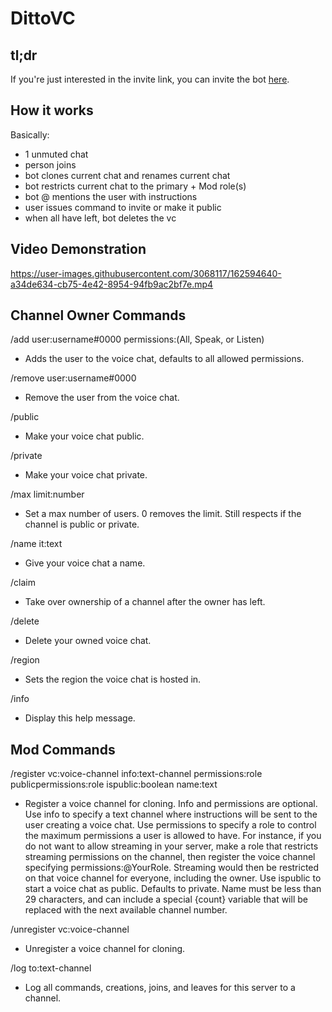 # DittoVC

## tl;dr

If you're just interested in the invite link, you can invite the bot [here](https://discord.com/api/oauth2/authorize?client_id=940796178302378074&permissions=275178850320&scope=bot%20applications.commands).

## How it works
Basically:
- 1 unmuted chat
- person joins
- bot clones current chat and renames current chat
- bot restricts current chat to the primary + Mod role(s)
- bot @ mentions the user with instructions
- user issues command to invite or make it public
- when all have left, bot deletes the vc

## Video Demonstration

https://user-images.githubusercontent.com/3068117/162594640-a34de634-cb75-4e42-8954-94fb9ac2bf7e.mp4

## Channel Owner Commands
/add user:username#0000 permissions:(All, Speak, or Listen)
- Adds the user to the voice chat, defaults to all allowed permissions.

/remove user:username#0000
- Remove the user from the voice chat.

/public
- Make your voice chat public.

/private
- Make your voice chat private.

/max limit:number
- Set a max number of users. 0 removes the limit. Still respects if the channel is public or private.

/name it:text
- Give your voice chat a name.

/claim
- Take over ownership of a channel after the owner has left.

/delete
- Delete your owned voice chat.

/region
- Sets the region the voice chat is hosted in.

/info
- Display this help message.

## Mod Commands
/register vc:voice-channel info:text-channel permissions:role publicpermissions:role ispublic:boolean name:text
- Register a voice channel for cloning. Info and permissions are optional. Use info to specify a text channel where instructions will be sent to the user creating a voice chat. Use permissions to specify a role to control the maximum permissions a user is allowed to have. For instance, if you do not want to allow streaming in your server, make a role that restricts streaming permissions on the channel, then register the voice channel specifying permissions:@YourRole. Streaming would then be restricted on that voice channel for everyone, including the owner. Use ispublic to start a voice chat as public. Defaults to private. Name must be less than 29 characters, and can include a special {count} variable that will be replaced with the next available channel number. 

/unregister vc:voice-channel
- Unregister a voice channel for cloning.

/log to:text-channel
- Log all commands, creations, joins, and leaves for this server to a channel.
